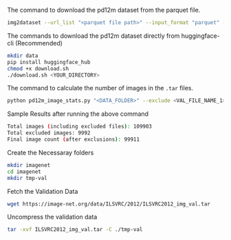 The command to download the pd12m dataset from the parquet file.
```bash
img2dataset --url_list "<parquet file path>" --input_format "parquet" --url_col "url" --caption_col "caption" --output_format webdataset --number_sample_per_shard=5000 --skip_reencode=True --output_folder "<output_folder>" --processes_count 16 --thread_count 64 --resize_mode no
```   

The commands to download the pd12m dataset directly from huggingface-cli (Recommended)
```bash
mkdir data
pip install huggingface_hub
chmod +x download.sh 
./download.sh <YOUR_DIRECTORY>
```

The command to calculate the number of images in the `.tar` files.
```bash
python pd12m_image_stats.py "<DATA_FOLDER>" --exclude <VAL_FILE_NAME_1> <VAL_FILE_NAME_2>
```
Sample Results after running the above command
```bash
Total images (including excluded files): 109903
Total excluded images: 9992
Final image count (after exclusions): 99911
```

Create the Necessaray folders
```bash
mkdir imagenet
cd imagenet
mkdir tmp-val
```

Fetch the Validation Data
```bash
wget https://image-net.org/data/ILSVRC/2012/ILSVRC2012_img_val.tar
```

Uncompress the validation data
```bash
tar -xvf ILSVRC2012_img_val.tar -C ./tmp-val
```